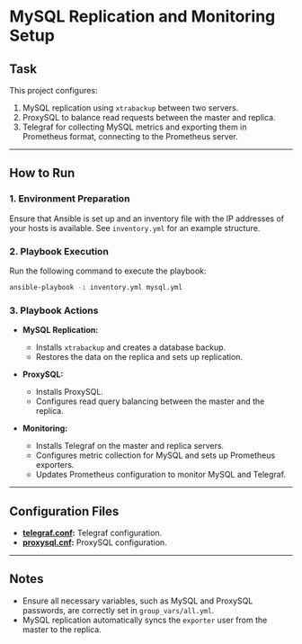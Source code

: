 # MySQL Replication and Monitoring Setup

## Task

This project configures:
1. MySQL replication using `xtrabackup` between two servers.
2. ProxySQL to balance read requests between the master and replica.
3. Telegraf for collecting MySQL metrics and exporting them in Prometheus format, connecting to the Prometheus server.

---

## How to Run

### 1. Environment Preparation

Ensure that Ansible is set up and an inventory file with the IP addresses of your hosts is available. See `inventory.yml` for an example structure.

### 2. Playbook Execution

Run the following command to execute the playbook:

```bash
ansible-playbook -i inventory.yml mysql.yml
```

### 3. Playbook Actions

- **MySQL Replication:**
  - Installs `xtrabackup` and creates a database backup.
  - Restores the data on the replica and sets up replication.

- **ProxySQL:**
  - Installs ProxySQL.
  - Configures read query balancing between the master and the replica.

- **Monitoring:**
  - Installs Telegraf on the master and replica servers.
  - Configures metric collection for MySQL and sets up Prometheus exporters.
  - Updates Prometheus configuration to monitor MySQL and Telegraf.

---

## Configuration Files

- **[telegraf.conf](roles/mysql/templates/telegraf.conf.j2):** Telegraf configuration.
- **[proxysql.cnf](roles/mysql/templates/proxysql.cnf.j2):** ProxySQL configuration.

---

## Notes

- Ensure all necessary variables, such as MySQL and ProxySQL passwords, are correctly set in `group_vars/all.yml`.
- MySQL replication automatically syncs the `exporter` user from the master to the replica.
